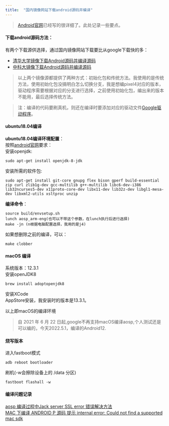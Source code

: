 ```yaml
---
title:  "国内镜像网站下载android源码并编译"
---
```

> [Android官网](https://source.android.google.cn/setup/build/initializing?hl=zh-cn)已经写的很详细了。此处记录一些要点。  

#### 下载android源码方法：
有两个下载源供选择，通过国内镜像网站下载要比从google下载快的多：
+ [清华大学镜像下载Android源码并编译源码](https://www.cnblogs.com/shenchanghui/p/8503623.html)
+ [中科大镜像下载Android源码并编译源码](https://mirrors.ustc.edu.cn/help/aosp.html)

>以上两个镜像源都提供了两种方式：初始化包和传统方法。我使用的是传统方法，使用初始化包没搞明白怎么切换分支，我是想编pixel4对应的版本，驱动程序需要根据对应的分支进行选择，之前使用初始化包，编出来的版本不能用，最后选择传统方法。

>注：编译的代码要刷真机，则还在编译时要添加对应的驱动文件[Google驱动程序](https://developers.google.cn/android/drivers?hl=zh-cn)。  

#### ubuntu18.04编译
**ubuntu18.04编译环境配置**：  
按照[android官网](https://source.android.google.cn/setup/build/initializing)要求：  
安装openjdk:
```
sudo apt-get install openjdk-8-jdk
```

安装所需的软件包:
```
sudo apt-get install git-core gnupg flex bison gperf build-essential zip curl zlib1g-dev gcc-multilib g++-multilib libc6-dev-i386 lib32ncurses5-dev x11proto-core-dev libx11-dev lib32z-dev libgl1-mesa-dev libxml2-utils xsltproc unzip
```

**编译命令**：
```
source build/envsetup.sh
lunch aosp_arm-eng(也可以不带这个参数，在lunch执行后进行选择)
make -jn (n根据电脑配置选择，我用的是j4)
```

如果想删除之前的编译，可以：
```
make clobber
```
#### macOS 编译
系统版本：12.3.1  
安装openJDK8
```
brew install adoptopenjdk8
```
  
安装XCode  
AppStore安装，我安装时的版本是13.3.1。
  
以上即macOS的编译环境
>自 2021 年 6 月 22 日起,google不再支持macOS编译aosp,个人测试还是可以编的，今天2022.5.1，编译的Android12.  

#### 烧写版本
进入fastboot模式
```
adb reboot bootloader
```
刷机(-w会擦除设备上的 /data 分区)
```
fastboot flashall -w
```
  
#### 编译问题记录
[aosp 编译过程中Jack server SSL error 错误解决方法](https://segmentfault.com/a/1190000039970343)  
[MAC 下编译 ANDROID P 源码 提示 internal error: Could not find a supported mac sdk](https://www.cnblogs.com/larack/p/9646860.html)
